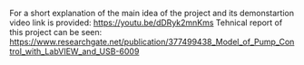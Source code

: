For a short explanation of the main idea of the project and its demonstartion video link is provided: https://youtu.be/dDRyk2mnKms
Tehnical report of this project can be seen: https://www.researchgate.net/publication/377499438_Model_of_Pump_Control_with_LabVIEW_and_USB-6009

